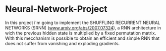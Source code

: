 # Neural-Network-Project
In this project i'm going to implement the SHUFFLING RECURRENT NEURAL NETWORKS (SRNN) (www.arxiv.org/abs/2007.07324), a RNN architecture in wich the previous hidden state is multiplied by a fixed permutation matrix.
With this mecchanism is possible to obtain an efficient and simple RNN that does not suffer from vanishing and exploding gradients.
